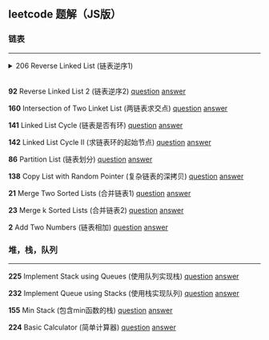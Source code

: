 ## leetcode 题解（JS版）

### 链表
------

<details>
<summary>206 Reverse Linked List (链表逆序1)</summary>

[question](https://leetcode.com/problems/reverse-linked-list/description/)

Reverse a singly linked list.

[answer](./reverse-linked-list.js)

```js
var reverseList = function (head) {
  var newHead = null
  while (head) {
    var headNext = head.next
    head.next = newHead
    newHead = head
    head = headNext
  }
  return newHead
}
```

</details>
<br>

**92** Reverse Linked List 2 (链表逆序2)
[question](https://leetcode.com/problems/reverse-linked-list-ii/description/)
[answer](./reverse-linked-list2.js)

**160** Intersection of Two Linket List (两链表求交点)
[question](https://leetcode.com/problems/intersection-of-two-linked-lists/description/)
[answer](./intersection-of-two-linked-list.js)

**141** Linked List Cycle (链表是否有环)
[question](https://leetcode.com/problems/linked-list-cycle/description/)
[answer](./linked-list-cycle.js)

**142** Linked List Cycle II (求链表环的起始节点)
[question](https://leetcode.com/problems/linked-list-cycle-ii/description/)
[answer](./linked-list-cycle2.js)

**86** Partition List (链表划分)
[question](https://leetcode.com/problems/partition-list/description/)
[answer](./partition-list.js)

**138** Copy List with Random Pointer (复杂链表的深拷贝)
[question](https://leetcode.com/problems/copy-list-with-random-pointer/description/)
[answer](./copy-width-random-pointer.js)

**21** Merge Two Sorted Lists (合并链表1)
[question](https://leetcode.com/problems/merge-two-sorted-lists/description/)
[answer](./merge-two-sorted-list1.js)

**23** Merge k Sorted Lists (合并链表2)
[question](https://leetcode.com/problems/merge-k-sorted-lists/description/)
[answer](./merge-two-sorted-list2.js)

**2** Add Two Numbers (链表相加)
[question](https://leetcode.com/problems/add-two-numbers/description/)
[answer](./add-two-numbers.js)

### 堆，栈，队列
------

**225** Implement Stack using Queues (使用队列实现栈)
[question](https://leetcode.com/problems/implement-stack-using-queues/description/)
[answer](implement-stack-using-queues.js)

**232** Implement Queue using Stacks (使用栈实现队列)
[question](https://leetcode.com/problems/implement-queue-using-stacks/description/)
[answer](implement-queues-using-stack.js)

**155** Min Stack (包含min函数的栈)
[question](https://leetcode.com/problems/min-stack/description/)
[answer](min-stack.js)

**224** Basic Calculator (简单计算器)
[question](https://leetcode.com/problems/basic-calculator/description/)
[answer](basic-calculator.js)

